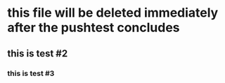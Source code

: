 # this file will be deleted immediately after the pushtest concludes

## this is test #2

### this is test #3
